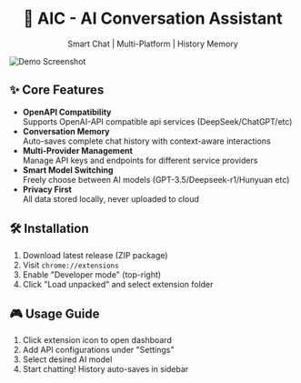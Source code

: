 <div align="center">
  <h1>🤖 AIC - AI Conversation Assistant</h1>
  <p>Smart Chat | Multi-Platform | History Memory </p>
</div>

![Demo Screenshot](demo-screenshot.png)

## ✨ Core Features
- **OpenAPI Compatibility**  
  Supports OpenAI-API compatible api services (DeepSeek/ChatGPT/etc)
- **Conversation Memory**  
  Auto-saves complete chat history with context-aware interactions
- **Multi-Provider Management**  
  Manage API keys and endpoints for different service providers
- **Smart Model Switching**  
  Freely choose between AI models (GPT-3.5/Deepseek-r1/Hunyuan etc)
- **Privacy First**  
  All data stored locally, never uploaded to cloud

## 🛠️ Installation
1. Download latest release (ZIP package)
2. Visit `chrome://extensions`
3. Enable "Developer mode" (top-right)
4. Click "Load unpacked" and select extension folder

## 🎮 Usage Guide
1. Click extension icon to open dashboard
2. Add API configurations under "Settings"
3. Select desired AI model
4. Start chatting! History auto-saves in sidebar
